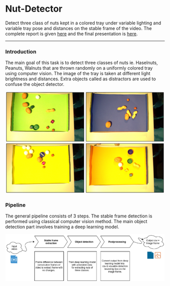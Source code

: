# Nut-Detector
Detect three class of nuts kept in a colored tray under variable lighting and variable tray pose and distances on the stable frame of the video. The complete report is given [here](https://github.com/njanirudh/Nut-Detector/blob/master/report/CV19_project_paper.pdf) and the final presentation is [here](https://github.com/njanirudh/Nut-Detector/blob/master/report/cv19_FINAL_presentation.pdf).

---
### Introduction
The main goal of this task is to detect three classes of nuts ie. Haselnuts, Peanuts, Walnuts that are thrown randomly on a uniformly colored tray using computer vision. The image of the tray is taken at different light brightness and distances.
Extra objects called as distractors are used to confuse the object detector. 

<img src="/images/dataset.jpg" width="800"></img>


### Pipeline

The general pipeline consists of 3 steps. The stable frame detection is performed using classical computer vision method. The main object detection part involves training a deep learning model.

<img src="/images/Camera.png" width="800"></img>
